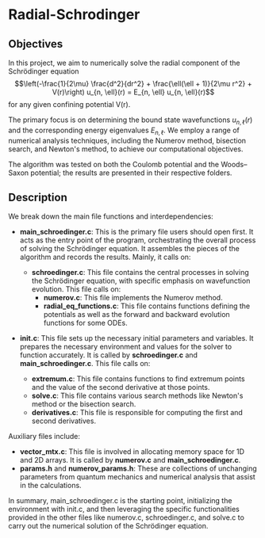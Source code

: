 # Radial-Schrodinger

## Objectives

In this project, we aim to numerically solve the radial component of the Schrödinger equation
$$\left(-\frac{1}{2\mu} \frac{d^2}{dr^2} + \frac{\ell(\ell + 1)}{2\mu r^2} + V(r)\right) u_{n, \ell}(r) = E_{n, \ell} u_{n, \ell}(r)$$
for any given confining potential V(r). 

The primary focus is on determining the bound state wavefunctions $u_{n, \ell}(r)$ and the corresponding energy eigenvalues $E_{n, \ell}$. We employ a range of numerical analysis techniques, including the Numerov method, bisection search, and Newton's method, to achieve our computational objectives. 

The algorithm was tested on both the Coulomb potential and the Woods–Saxon potential; the results are presented in their respective folders.

## Description

We break down the main file functions and interdependencies:

- **main_schroedinger.c**: This is the primary file users should open first. It acts as the entry point of the program, orchestrating the overall process of solving the Schrödinger equation. It assembles the pieces of the algorithm and records the results. Mainly, it calls on:
  - **schroedinger.c**: This file contains the central processes in solving the Schrödinger equation, with specific emphasis on wavefunction evolution. This file calls on:
    - **numerov.c**: This file implements the Numerov method.
    - **radial_eq_functions.c**: This file contains functions defining the potentials as well as the forward and backward evolution functions for some ODEs.

- **init.c**: This file sets up the necessary initial parameters and variables. It prepares the necessary environment and values for the solver to function accurately. It is called by **schroedinger.c** and **main_schroedinger.c**. This file calls on:
  - **extremum.c**: This file contains functions to find extremum points and the value of the second derivative at those points.
  - **solve.c**: This file contains various search methods like Newton's method or the bisection search.
  - **derivatives.c**: This file is responsible for computing the first and second derivatives.

Auxiliary files include:

- **vector_mtx.c**: This file is involved in allocating memory space for 1D and 2D arrays. It is called by **numerov.c** and **main_schroedinger.c**.
- **params.h** and **numerov_params.h**: These are collections of unchanging parameters from quantum mechanics and numerical analysis that assist in the calculations.

In summary, main_schroedinger.c is the starting point, initializing the environment with init.c, and then leveraging the specific functionalities provided in the other files like numerov.c, schroedinger.c, and solve.c to carry out the numerical solution of the Schrödinger equation.
